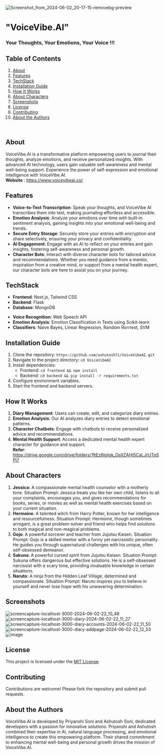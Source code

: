 ![Screenshot_from_2024-06-02_20-17-15-removebg-preview](https://github.com/ashutosh7i/VoiceVibeAI/assets/103135533/ccff903a-aae2-4c2a-ad50-2847e1d8a033)
# "VoiceVibe.AI" 
### Your Thoughts, Your Emotions, Your Voice !!!


## Table of Contents
1. [About](#about)
2. [Features](#features)
3. [TechStack](#techstack)
4. [Installation Guide](#installation)
5. [How It Works](#works)
6. [About Characters](#character)
7. [Screenshots](#screenshots)
8. [License](#license)
9. [Contributing](#contributing)
10. [About the Authors](#author)
<br>

## About <a name="about"></a>
VoiceVibe.AI is a transformative platform empowering users to journal their thoughts, analyze emotions, and receive personalized insights. With advanced AI technology, users gain valuable self-awareness and mental well-being support. Experience the power of self-expression and emotional intelligence with VoiceVibe.AI.<br>
**Website** : https://www.voicevibeai.co/

## Features <a name="features"></a>
- **Voice-to-Text Transcription**: Speak your thoughts, and VoiceVibe AI transcribes them into text, making journaling effortless and accessible.
- **Emotion Analysis**: Analyze your emotions over time with built-in sentiment analysis, gaining insights into your emotional well-being and trends.
- **Secure Entry Storage**: Securely store your entries with encryption and share selectively, ensuring your privacy and confidentiality.
- **AI Engagement**: Engage with an AI to reflect on your entries and gain insights, fostering self-awareness and personal growth.
- **Character Bots**: Interact with diverse character bots for tailored advice and recommendations. Whether you need guidance from a mentor, inspiration from a creative mind, or support from a mental health expert, our character bots are here to assist you on your journey.

## TechStack <a name="techstack"></a>
- **Frontend**: Next.js, Tailwind CSS
- **Backend**: Flask
- **Database**: MongoDB
<!--- **Authentication**: JSON Web Tokens (JWT)--->
- **Voice Recognition**: Web Speech API
- **Emotion Analysis**: Emotion Classification in Texts using Scikit-learn
- **Classifiers**: Naive Bayes, Linear Regression, Random Rorrrest, SVM

## Installation Guide <a name="installation"></a>
1. Clone the repository: `https://github.com/ashutosh7i/VoiceVibeAI.git`
2. Navigate to the project directory: `cd VoiceVibeAI`
3. Install dependencies:
   - Frontend: `cd frontend && npm install`
   - Backend: `cd backend && pip install -r requirements.txt`
4. Configure environment variables.
5. Start the frontend and backend servers.

## How It Works<a name="works"></a>
1. **Diary Management**: Users can create, edit, and categorize diary entries.
2. **Emotion Analysis**: Our AI analyzes diary entries to detect emotional patterns.
3. **Character Chatbots**: Engage with chatbots to receive personalized advice and recommendations.
4. **Mental Health Support**: Access a dedicated mental health expert character for guidance and support.<br>
   **Refer**: https://drive.google.com/drive/folders/1ftEz6toIgk_OsItZAHI5CaLJrUTpSPj7

## About Characters <a name="character"></a>
1. **Jessica:** A compassionate mental health counselor with a motherly tone.
Situation Prompt: Jessica treats you like her own child, listens to all your complaints, encourages you, and gives recommendations for books, series, or movies as well as mental health exercises based on your current situation.
2. **Hermoine**: A talented witch from Harry Potter, known for her intelligence and resourcefulness.
Situation Prompt: Hermione, though sometimes arrogant, is a great problem-solver and friend who helps find solutions to both magical and non-magical problems.
3. **Gojo**: A powerful sorcerer and teacher from Jujutsu Kaisen.
Situation Prompt: Gojo is a skilled mentor with a funny yet narcissistic personality. He guides you through supernatural challenges with his unique, often self-obsessed demeanor.
4. **Sakuna**: A powerful cursed spirit from Jujutsu Kaisen.
Situation Prompt: Sukuna offers dangerous but effective solutions. He is a self-obsessed narcissist with a scary tone, providing invaluable knowledge in certain situations.
5. **Naruto**: A ninja from the Hidden Leaf Village, determined and compassionate.
Situation Prompt: Naruto inspires you to believe in yourself and never lose hope with his unwavering determination.

## Screenshots 
![screencapture-localhost-3000-2024-06-02-22_10_48](https://github.com/ashutosh7i/VoiceVibeAI/assets/103135533/f3273d4e-bd68-4794-b91f-152e86d37d93)
![screencapture-localhost-3000-diary-2024-06-02-22_11_27](https://github.com/ashutosh7i/VoiceVibeAI/assets/103135533/ef9e3256-2df8-4a90-9780-8dd198ba38f4)
![screencapture-localhost-3000-diary-accounts-2024-06-02-22_11_50](https://github.com/ashutosh7i/VoiceVibeAI/assets/103135533/58afe1b7-3f74-45e5-b241-b97cd195dbd6)
![screencapture-localhost-3000-diary-addpage-2024-06-02-22_12_53](https://github.com/ashutosh7i/VoiceVibeAI/assets/103135533/df8f534e-32b7-419d-8e52-4dbe55f4fbdb)
![image](https://github.com/ashutosh7i/VoiceVibeAI/assets/103135533/cac5e022-eb73-4728-bfdf-b8ea830d1760)

## License <a name="license"></a>
This project is licensed under the [MIT License](LICENSE).

## Contributing <a name="contributing"></a>
Contributions are welcome! Please fork the repository and submit pull requests.

## About the Authors <a name="author"></a>
VoiceVibe.AI is developed by Priyanshi Soni and Ashutosh Soni, dedicated developers with a passion for innovative solutions. Priyanshi and Ashutosh combined their expertise in AI, natural language processing, and emotional intelligence to create this empowering platform. Their shared commitment to enhancing mental well-being and personal growth drives the mission of VoiceVibe.AI. 
